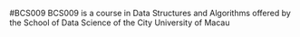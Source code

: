 #BCS009
BCS009 is a course in Data Structures and Algorithms offered by the School of Data Science of the City University of Macau
